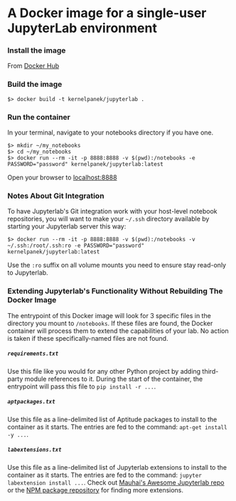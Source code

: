 # A Docker image for a single-user JupyterLab environment
### Install the image
From [Docker Hub](https://hub.docker.com/r/eadade51afcc/jupyterlab-docker)

### Build the image
```shell
$> docker build -t kernelpanek/jupyterlab .
```

### Run the container
In your terminal, navigate to your notebooks directory if you have one.
```shell
$> mkdir ~/my_notebooks
$> cd ~/my_notebooks
$> docker run --rm -it -p 8888:8888 -v $(pwd):/notebooks -e PASSWORD="password" kernelpanek/jupyterlab:latest 
```

Open your browser to [localhost:8888](http://localhost:8888)

### Notes About Git Integration
To have Jupyterlab's Git integration work with your host-level notebook repositories, you will want to make your 
`~/.ssh` directory available by starting your Jupyterlab server this way:

```shell
$> docker run --rm -it -p 8888:8888 -v $(pwd):/notebooks -v ~/.ssh:/root/.ssh:ro -e PASSWORD="password" kernelpanek/jupyterlab:latest
```
Use the `:ro` suffix on all volume mounts you need to ensure stay read-only to Jupyterlab.

### Extending Jupyterlab's Functionality Without Rebuilding The Docker Image
The entrypoint of this Docker image will look for 3 specific files in the directory you mount to `/notebooks`. If these 
files are found, the Docker container will process them to extend the capabilities of your lab. No action is taken if 
these specifically-named files are not found.

##### `requirements.txt`
Use this file like you would for any other Python project by adding third-party module references to it. During the start 
of the container, the entrypoint will pass this file to `pip install -r ...`.

##### `aptpackages.txt`
Use this file as a line-delimited list of Aptitude packages to install to the container as it starts. The entries are 
fed to the command: `apt-get install -y ...`.

##### `labextensions.txt`
Use this file as a line-delimited list of Jupyterlab extensions to install to the container as it starts. The entries are 
fed to the command: `jupyter labextension install ...`. Check out 
[Mauhai's Awesome Jupyterlab repo](https://github.com/mauhai/awesome-jupyterlab) or the 
[NPM package repository](https://www.npmjs.com/search?q=keywords:jupyterlab-extension) for finding more extensions. 
